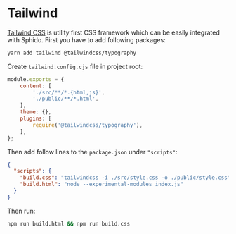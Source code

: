 # Tailwind

[Tailwind CSS](https://tailwindcss.com/) is utility first CSS framework which can be easily integrated with Sphido. 
First you have to add following packages:

```bash
yarn add tailwind @tailwindcss/typography  
```

Create `tailwind.config.cjs` file in project root:

```javascript
module.exports = {
	content: [
		'./src/**/*.{html,js}',
		'./public/**/*.html',
	],
	theme: {},
	plugins: [
		require('@tailwindcss/typography'),
	],
};
```

Then add follow lines to the `package.json` under `"scripts"`:

```json
{
  "scripts": {
    "build.css": "tailwindcss -i ./src/style.css -o ./public/style.css",
    "build.html": "node --experimental-modules index.js"
  }
}
```

Then run:

```bash
npm run build.html && npm run build.css
```